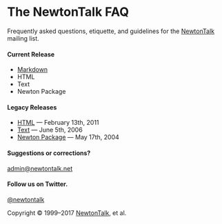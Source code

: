 # The NewtonTalk FAQ

Frequently asked questions, etiquette, and guidelines for the [NewtonTalk](http://newtontalk.net/) mailing list.

#### Current Release

* [Markdown](https://github.com/splorp/newtontalk-faq/blob/master/newtontalk-faq.md)
* HTML
* Text
* Newton Package

#### Legacy Releases

* [HTML](https://github.com/splorp/newtontalk-faq/blob/master/legacy/newtontalk-faq.html) — February 13th, 2011
* [Text](https://github.com/splorp/newtontalk-faq/blob/master/legacy/newtontalk-faq.txt) — June 5th, 2006
* [Newton Package](https://github.com/splorp/newtontalk-faq/blob/master/legacy/newtontalk-faq.pkg) — May 17th, 2004

#### Suggestions or corrections?

[admin@newtontalk.net](mailto:admin@newtontalk.net)

#### Follow us on Twitter.

[@newtontalk](http://twitter.com/newtontalk)

Copyright © 1999–2017 [NewtonTalk](http://newtontalk.net/), et al.
